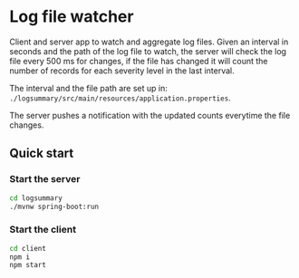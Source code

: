 # Log file watcher

Client and server app to watch and aggregate log files. Given an interval in seconds and the path of the log file to watch, the server will check the log file every 500 ms for changes, if the file has changed it will count the number of records for each severity level in the last interval.

The interval and the file path are set up in: `./logsummary/src/main/resources/application.properties`.

The server pushes a notification with the updated counts everytime the file changes.

## Quick start

### Start the server
```sh
cd logsummary
./mvnw spring-boot:run
```

### Start the client
```sh
cd client
npm i
npm start
```
